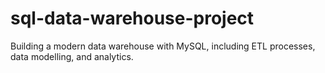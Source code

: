 # sql-data-warehouse-project
Building a modern data warehouse with MySQL, including ETL processes, data modelling, and analytics.
